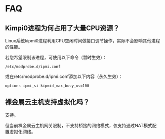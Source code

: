 # FAQ



## Kimpi0进程为何占用了大量CPU资源？

Linux系统kipmi0进程利用CPU空闲时间做接口调节操作，实际不会影响其他进程的性能。

若您希望限制该进程，可使用以下命令（暂时生效）：

``` 
/etc/modprobe.d/ipmi.conf  
```

或在/etc/modprobe.d/ipmi.conf添加以下内容（永久生效）：

    options ipmi_si kipmid_max_busy_us=100

## 裸金属云主机支持虚拟化吗？

支持。

但当前裸金属云主机网关限制，不支持桥接的网络模式，仅支持通过NAT模式配置虚拟化网络。
